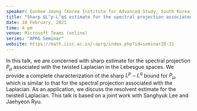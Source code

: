 ```yaml
---
speaker: Eunhee Jeong (Korea Institute for Advanced Study, South Korea)
title: "Sharp $L^p-L^q$ estimate for the spectral projection associated with the twisted Laplacian"
date: 10 February, 2021
time: 4 pm
venue: Microsoft Teams (online)
series: "APRG Seminar"
website: https://math.iisc.ac.in/~aprg/index.php?id=seminar20-21
---
```


In this talk, we are concerned with sharp estimate for the spectral projection $P_\mu$ associated
with the twisted Laplacian in the Lebesgue spaces. We provide a complete characterization of the
sharp $L^p-L^q$ bound for $P_\mu$, which is similar to that for the spectral projection associated
with the Laplacian. As an application, we discuss the resolvent estimate for the twisted Laplacian.
This talk is based on a joint work with Sanghyuk Lee and Jaehyeon Ryu.
